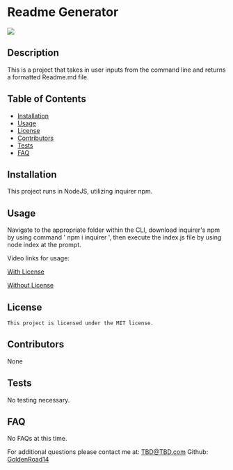 # Readme Generator
  <img src="https://img.shields.io/badge/license-MIT-brightgreen.svg">
  
  ## Description
  This is a project that takes in user inputs from the command line and returns a formatted Readme.md file.
  
  ## Table of Contents
  
  * [Installation](#installation)
  * [Usage](#usage)
  * [License](#license)
  * [Contributors](#contributors)
  * [Tests](#tests)
  * [FAQ](#faq)
  
  
  ## Installation
  This project runs in NodeJS, utilizing inquirer npm.
  
  ## Usage
  Navigate to the appropriate folder within the CLI, download inquirer's npm by using command ' npm i inquirer ', then execute the index.js file by using node index at the prompt.

  Video links for usage:
  
  [With License](https://drive.google.com/file/d/1FGUm_2LK5evsiUqA_RavPWUzn0wg01sS/view)
  
  [Without License](https://drive.google.com/file/d/1u5wMHfBZ8xp7dbttmyPwQbiC6XCUa6GJ/view)
  
  ## License
    This project is licensed under the MIT license.
  
  ## Contributors
  None
  
  ## Tests
  No testing necessary.
  
  ## FAQ
  No FAQs at this time.
  
  For additional questions please contact me at: <TBD@TBD.com>
  Github: [GoldenRoad14](https://www.github.com/GoldenRoad14/)